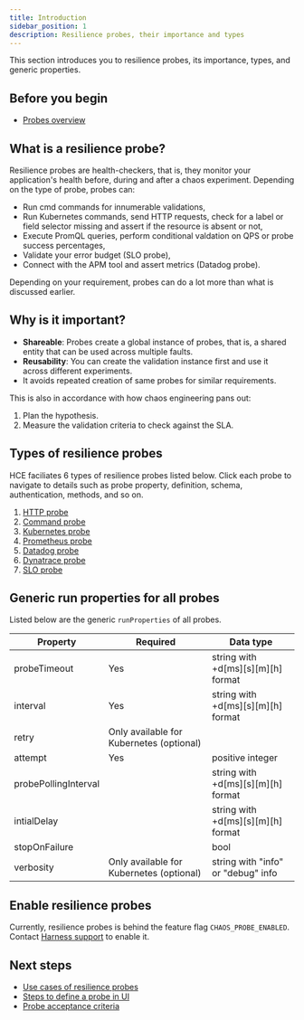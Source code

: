```yaml
---
title: Introduction
sidebar_position: 1
description: Resilience probes, their importance and types
---
```

This section introduces you to resilience probes, its importance, types, and generic properties.

## Before you begin

* [Probes overview](/docs/chaos-engineering/features/probes/overview.md)

## What is a resilience probe?

Resilience probes are health-checkers, that is, they monitor your application's health before, during and after a chaos experiment. Depending on the type of probe, probes can:
* Run cmd commands for innumerable validations, 
* Run Kubernetes commands, send HTTP requests, check for a label or field selector missing and assert if the resource is absent or not,
* Execute PromQL queries, perform conditional valdation on QPS or probe success percentages,
* Validate your error budget (SLO probe),
* Connect with the APM tool and assert metrics (Datadog probe).

Depending on your requirement, probes can do a lot more than what is discussed earlier. 

## Why is it important?

* **Shareable**: Probes create a global instance of probes, that is, a shared entity that can be used across multiple faults. 
* **Reusability**: You can create the validation instance first and use it across different experiments. 
* It avoids repeated creation of same probes for similar requirements. 

This is also in accordance with how chaos engineering pans out:
1. Plan the hypothesis.
2. Measure the validation criteria to check against the SLA.

## Types of resilience probes

HCE faciliates 6 types of resilience probes listed below. Click each probe to navigate to details such as probe property, definition, schema, authentication, methods, and so on.

1. [HTTP probe](/docs/chaos-engineering/features/probes/http-probe)
2. [Command probe](/docs/chaos-engineering/features/probes/cmd-probe)
3. [Kubernetes probe](/docs/chaos-engineering/features/probes/k8s-probe)
4. [Prometheus probe](/docs/chaos-engineering/features/probes/prom-probe)
5. [Datadog probe](/docs/chaos-engineering/features/probes/datadog-probe)
6. [Dynatrace probe](/docs/chaos-engineering/features/probes/dynatrace-probe)
7. [SLO probe](/docs/chaos-engineering/features/probes/slo-probe)

## Generic run properties for all probes

Listed below are the generic `runProperties` of all probes.

| Property             | Required                                 | Data type                          |
|----------------------|------------------------------------------|------------------------------------|
| probeTimeout         | Yes                                      | string with +d[ms][s][m][h] format |
| interval             | Yes                                      | string with +d[ms][s][m][h] format |
| retry                | Only available for Kubernetes (optional) |                                    |
| attempt              | Yes                                      | positive integer                   |
| probePollingInterval |                                          | string with +d[ms][s][m][h] format |
| intialDelay          |                                          | string with +d[ms][s][m][h] format |
| stopOnFailure        |                                          | bool                               |
| verbosity            | Only available for Kubernetes (optional) | string with "info" or "debug" info |

## Enable resilience probes

Currently, resilience probes is behind the feature flag `CHAOS_PROBE_ENABLED`. Contact [Harness support](mailto:support@harness.io) to enable it.

## Next steps

* [Use cases of resilience probes](/docs/chaos-engineering/features/probes/overview#common-use-cases)
* [Steps to define a probe in UI](/docs/chaos-engineering/features/resilience-probes/use-probe)
* [Probe acceptance criteria](/docs/chaos-engineering/features/resilience-probes/probe-acceptance-criteria)
